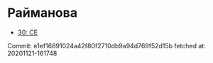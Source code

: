 # Райманова
- [30: CE](30.md)

Commit: e1ef16891024a42f80f2710db9a94d769f52d15b
 fetched at: 20201121-161748

